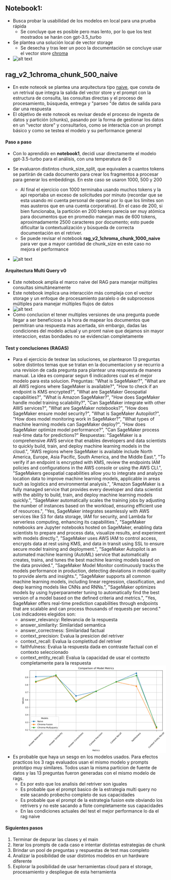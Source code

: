 ## Notebook1:

- Busca probar la usabilidad de los modelos en local para una prueba rápida
  - Se concluye que es posible pero mas lento, por lo que los test mostrados se harán con gpt-3.5_turbo
- Se plantea una solución local de vector storage
  - Se desecha y tras leer un poco la documentación se concluye usar el vector store [chroma](https://github.com/chroma-core/chroma)
- ![alt text](../sagemaker_documentation/images/Notebook1_arch.png)

## rag_v2_1chroma_chunk_500_naive

- En este noteook se plantea una arquitectura tipo [naive](https://www.marktechpost.com/2024/04/01/evolution-of-rags-naive-rag-advanced-rag-and-modular-rag-architectures/), que consta de un retrival que integra la salida del vector store y el prompt con la estructura de consulta, las consultas directas y el proceso de procesamiento, búsqueda, entrega y "parseo "de datos de salida para dar una respuesta
- El objetivo de este noteook es revisar desde el proceso de ingesta de datos y partición (chunks),  pasando por la forma de gestionar los datos en un "vector store" y consultarlos, como se interactúa con un prompt básico y como se testea el modelo y su performance general

#### Paso a paso

- Con lo aprendido en **notebook1**, decidí usar directamente el modelo gpt-3.5-turbo para el análisis, con una temperatura de 0

- Se evaluaron distintos chunk_size_split, que equivalen a cuantos tokens se partirán de cada documento para crear los fragmentos a procesar para generar los embeddings. En este caso se usaron 1000, 500 y 200

  - Al final el ejercicio con 1000 terminaba usando muchos tokens y la api reportaba un exceso de solicitudes por minuto (recordar que se esta usando mi cuenta personal de openai por lo que los limites son mas austeros que en una cuenta corporativa). En el caso de 200,  si bien funcionaba, la partición en 200 tokens parecía ser muy atómica para documentos que en promedio manejan mas de 600 tokens, aproximadamente 2500 caracteres por documento; esto puede dificultar la contextualización y búsqueda de correcta documentación en el retriver.   
  - Se puede revisar el notebook **rag_v2_1chroma_chunk_1000_naive** para ver que a mayor cantidad de chunk_size en este caso no mejora el performance

- ![alt text](../sagemaker_documentation/images/Naive_arch.png)

#### Arquitectura Multi Query v0

- Este notebook amplía el marco naive del RAG para manejar múltiples consultas simultáneamente
- Este notebook implica una interacción más compleja con el vector storage y un enfoque de procesamiento paralelo o de subprocesos múltiples para manejar múltiples flujos de datos
- ![alt text](../sagemaker_documentation/images/MultyQuery.png)
- Como conclucion el tener multiples versiones de una pregunta puede llegar a ser beneficioso a la hora de mapear los documentos que permitiran una respuesta mas acertada, sin embargo, dadas las condiciones del modelo actual y un promt naive que dejamos sin mayor interaccion, estas bondades no se evidencian completamente

#### Test y concluciones (RAGAS)
- Para el ejercicio de testear las soluciones, se plantearon 13 preguntas sobre distintos temas que se tratan en la documentacion y se recurrio a una revision de cada pregunta para plantear una respuesta de manera manual. La idea es comparar segun 6 indicadores cual es el mejor modelo para esta solucion.
Preguntas:
    "What is SageMaker?", 
    "What are all AWS regions where SageMaker is available?",
    "How to check if an endpoint is KMS encrypted?",
    "What are SageMaker Geospatial capabilities?",
    "What is Amazon SageMaker?",
    "How does SageMaker handle model training scalability?",
    "Can SageMaker integrate with other AWS services?",
    "What are SageMaker notebooks?",
    "How does SageMaker ensure model security?",
    "What is SageMaker Autopilot?",
    "How does model monitoring work in SageMaker?",
    "What types of machine learning models can SageMaker deploy?",
    "How does SageMaker optimize model performance?",
    "Can SageMaker process real-time data for predictions?"
Respuestas:
    "SageMaker is a comprehensive AWS service that enables developers and data scientists to quickly build, train, and deploy machine learning models in the cloud.",
    "AWS regions where SageMaker is available include North America, Europe, Asia Pacific, South America, and the Middle East.",
    "To verify if an endpoint is encrypted with KMS, review the endpoints IAM policies and configurations in the AWS console or using the AWS CLI.",
    "SageMakers geospatial capabilities allow you to integrate and analyze location data to improve machine learning models, applicable in areas such as logistics and environmental analysis.",
    "Amazon SageMaker is a fully managed service that provides every developer and data scientist with the ability to build, train, and deploy machine learning models quickly.",
    "SageMaker automatically scales the training jobs by adjusting the number of instances based on the workload, ensuring efficient use of resources.",
    "Yes, SageMaker integrates seamlessly with AWS services like S3 for data storage, IAM for security, and Lambda for serverless computing, enhancing its capabilities.",
    "SageMaker notebooks are Jupyter notebooks hosted on SageMaker, enabling data scientists to prepare and process data, visualize results, and experiment with models directly.",
    "SageMaker uses AWS IAM to control access, encrypts data at rest using KMS, and data in transit using SSL to ensure secure model training and deployment.",
    "SageMaker Autopilot is an automated machine learning (AutoML) service that automatically creates, trains, and tunes the best machine learning models based on the data provided.",
    "SageMaker Model Monitor continuously tracks the models performance in production, detecting deviations in model quality to provide alerts and insights.",
    "SageMaker supports all common machine learning models, including linear regression, classification, and deep learning models like CNNs and RNNs.",
    "SageMaker optimizes models by using hyperparameter tuning to automatically find the best version of a model based on the defined criteria and metrics.",
    "Yes, SageMaker offers real-time prediction capabilities through endpoints that are scalable and can process thousands of requests per second."
Los indicadores elegidos son:
    - answer_relevancy: Relevancia de la respuesta
    - answer_similarity: Similaridad semantica
    - answer_correctness: Similaridad factual
    - context_precision: Evalua la presicion del retriver
    - context_recall: Evalua la completitud del retriver
    - faithfulness: Evalua la respuesta dada en contraste factual con el contexto seleccionado
    - context_entity_recall: Evalua la capacidad de usar el contezto completamente para la respuesta
    ![alt text](sagemaker_documentation/images/test.png)
- Es probable que haya un sesgo en los modelos usados. Para efectos practicos los 3 rags evaluados usan el mismo modelo y prompts prototipo muy similares. Todos usan la misma particion de fuente de datos y las 13 preguntas fueron generadas con el mismo modelo de rags.
    - Es por esto que los analisis del retriver son iguales
    - Es probable que el prompt basico de la estrategia multi query no este sacando probecho completo de sus capacidades
    - Es probable que el prompt de la estrategia fusion este obviando los retrivers y no este sacando a flote completamente sus capacidades
    - En las condiciones actuales del test el mejor performance lo da el rag naive

#### Siguientes pasos
1. Terminar de depurar las clases y el main
2. Iterar los prompts de cada caso e intentar distintas estrategias de chunk
3. Brindar un pool de preguntas y respuestas de test mas completo
4. Analizar la posibilidad de usar distintos modelos en un hardware diferente
5. Explorar la posibilidad de usar herramientas cloud para el storage, procesamiento y despliegue de esta herramienta


  

